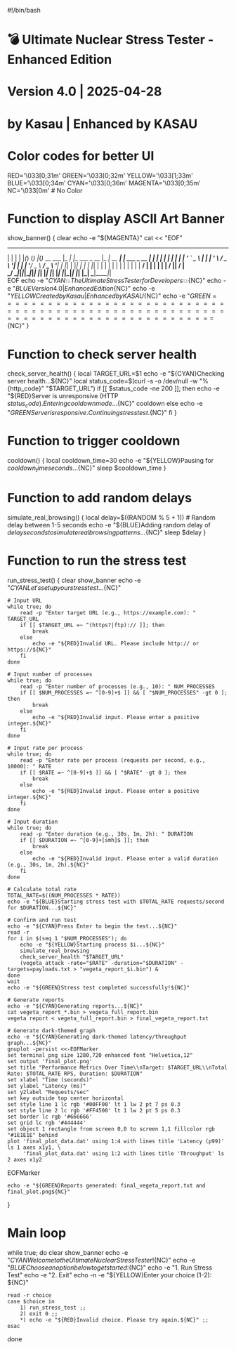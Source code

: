 #!/bin/bash

# 💣 Ultimate Nuclear Stress Tester - Enhanced Edition
# Version 4.0 | 2025-04-28
# by Kasau | Enhanced by KASAU

# Color codes for better UI
RED='\033[0;31m'
GREEN='\033[0;32m'
YELLOW='\033[1;33m'
BLUE='\033[0;34m'
CYAN='\033[0;36m'
MAGENTA='\033[0;35m'
NC='\033[0m' # No Color

# Function to display ASCII Art Banner
show_banner() {
    clear
    echo -e "${MAGENTA}"
    cat << "EOF"
  _   _ _   _ _ _ _   _           _____ _                 _____         _            
 | | | | |_(_) (_) |_(_)_ __ ___ |_   _| |__   ___ _ __  |_   _| __ ___| |_ ___ _ __ 
 | | | | __| | | | __| | '_ ` _ \  | | | '_ \ / _ \ '__|   | | | '__/ _ \ __/ _ \ '__|
 | |_| | |_| | | | |_| | | | | | | | | | | | |  __/ |      | | | | |  __/ ||  __/ |   
  \___/ \__|_|_|_|\__|_|_| |_| |_| |_| |_| |_|\___|_|      |_| |_|  \___|\__\___|_|   
EOF
    echo -e "${CYAN}                   💥 The Ultimate Stress Tester for Developers 💥${NC}"
    echo -e "${BLUE}                          Version 4.0 | Enhanced Edition${NC}"
    echo -e "${YELLOW}                      Created by Kasau | Enhanced by KASAU${NC}"
    echo -e "${GREEN}=================================================================================${NC}"
}

# Function to check server health
check_server_health() {
    local TARGET_URL=$1
    echo -e "${CYAN}Checking server health...${NC}"
    local status_code=$(curl -s -o /dev/null -w "%{http_code}" "$TARGET_URL")
    if [[ $status_code -ne 200 ]]; then
        echo -e "${RED}Server is unresponsive (HTTP $status_code). Entering cooldown mode...${NC}"
        cooldown
    else
        echo -e "${GREEN}Server is responsive. Continuing stress test.${NC}"
    fi
}

# Function to trigger cooldown
cooldown() {
    local cooldown_time=30
    echo -e "${YELLOW}Pausing for ${cooldown_time} seconds...${NC}"
    sleep $cooldown_time
}

# Function to add random delays
simulate_real_browsing() {
    local delay=$((RANDOM % 5 + 1)) # Random delay between 1-5 seconds
    echo -e "${BLUE}Adding random delay of ${delay} seconds to simulate real browsing patterns...${NC}"
    sleep $delay
}

# Function to run the stress test
run_stress_test() {
    clear
    show_banner
    echo -e "${CYAN}Let's set up your stress test...${NC}"

    # Input URL
    while true; do
        read -p "Enter target URL (e.g., https://example.com): " TARGET_URL
        if [[ $TARGET_URL =~ ^(https?|ftp):// ]]; then
            break
        else
            echo -e "${RED}Invalid URL. Please include http:// or https://${NC}"
        fi
    done

    # Input number of processes
    while true; do
        read -p "Enter number of processes (e.g., 10): " NUM_PROCESSES
        if [[ $NUM_PROCESSES =~ ^[0-9]+$ ]] && [ "$NUM_PROCESSES" -gt 0 ]; then
            break
        else
            echo -e "${RED}Invalid input. Please enter a positive integer.${NC}"
        fi
    done

    # Input rate per process
    while true; do
        read -p "Enter rate per process (requests per second, e.g., 10000): " RATE
        if [[ $RATE =~ ^[0-9]+$ ]] && [ "$RATE" -gt 0 ]; then
            break
        else
            echo -e "${RED}Invalid input. Please enter a positive integer.${NC}"
        fi
    done

    # Input duration
    while true; do
        read -p "Enter duration (e.g., 30s, 1m, 2h): " DURATION
        if [[ $DURATION =~ ^[0-9]+[smh]$ ]]; then
            break
        else
            echo -e "${RED}Invalid input. Please enter a valid duration (e.g., 30s, 1m, 2h).${NC}"
        fi
    done

    # Calculate total rate
    TOTAL_RATE=$((NUM_PROCESSES * RATE))
    echo -e "${BLUE}Starting stress test with $TOTAL_RATE requests/second for $DURATION...${NC}"

    # Confirm and run test
    echo -e "${CYAN}Press Enter to begin the test...${NC}"
    read -r
    for i in $(seq 1 "$NUM_PROCESSES"); do
        echo -e "${YELLOW}Starting process $i...${NC}"
        simulate_real_browsing
        check_server_health "$TARGET_URL"
        (vegeta attack -rate="$RATE" -duration="$DURATION" -targets=payloads.txt > "vegeta_report_$i.bin") &
    done
    wait
    echo -e "${GREEN}Stress test completed successfully!${NC}"

    # Generate reports
    echo -e "${CYAN}Generating reports...${NC}"
    cat vegeta_report_*.bin > vegeta_full_report.bin
    vegeta report < vegeta_full_report.bin > final_vegeta_report.txt

    # Generate dark-themed graph
    echo -e "${CYAN}Generating dark-themed latency/throughput graph...${NC}"
    gnuplot -persist <<-EOFMarker
    set terminal png size 1280,720 enhanced font "Helvetica,12"
    set output 'final_plot.png'
    set title "Performance Metrics Over Time\\nTarget: $TARGET_URL\\nTotal Rate: $TOTAL_RATE RPS, Duration: $DURATION"
    set xlabel "Time (seconds)"
    set ylabel "Latency (ms)"
    set y2label "Requests/sec"
    set key outside top center horizontal
    set style line 1 lc rgb '#00FF00' lt 1 lw 2 pt 7 ps 0.3
    set style line 2 lc rgb '#FF4500' lt 1 lw 2 pt 5 ps 0.3
    set border lc rgb '#666666'
    set grid lc rgb '#444444'
    set object 1 rectangle from screen 0,0 to screen 1,1 fillcolor rgb "#1E1E1E" behind
    plot 'final_plot_data.dat' using 1:4 with lines title 'Latency (p99)' ls 1 axes x1y1, \
         'final_plot_data.dat' using 1:2 with lines title 'Throughput' ls 2 axes x1y2
EOFMarker

    echo -e "${GREEN}Reports generated: final_vegeta_report.txt and final_plot.png${NC}"
}

# Main loop
while true; do
    clear
    show_banner
    echo -e "${CYAN}Welcome to the Ultimate Nuclear Stress Tester!${NC}"
    echo -e "${BLUE}Choose an option below to get started:${NC}"
    echo -e "1. Run Stress Test"
    echo -e "2. Exit"
    echo -n -e "${YELLOW}Enter your choice (1-2): ${NC}"

    read -r choice
    case $choice in
        1) run_stress_test ;;
        2) exit 0 ;;
        *) echo -e "${RED}Invalid choice. Please try again.${NC}" ;;
    esac
done

